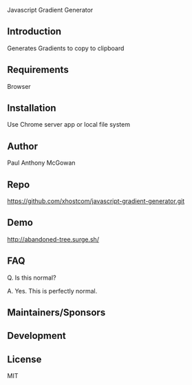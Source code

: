 Javascript Gradient Generator

## Introduction

Generates Gradients to copy to clipboard

## Requirements

Browser

## Installation

Use Chrome server app or local file system

## Author

Paul Anthony McGowan

## Repo

https://github.com/xhostcom/javascript-gradient-generator.git

## Demo

http://abandoned-tree.surge.sh/

## FAQ

Q. Is this normal?

A. Yes. This is perfectly normal.

## Maintainers/Sponsors

## Development

## License

MIT
